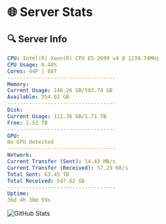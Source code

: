 # 🌐 Server Stats
## 🔍 Server Info
```yaml
CPU: Intel(R) Xeon(R) CPU E5-2699 v4 @ 1239.74MHz
CPU Usage: 0.40%
Cores: 44P | 88T
-----------------------------------
Memory:
Current Usage: 146.26 GB/503.74 GB
Available: 354.03 GB
-----------------------------------
Disk:
Current Usage: 111.36 GB/1.71 TB
Free: 1.52 TB
-----------------------------------
GPU:
No GPU detected
-----------------------------------
Network:
Current Transfer (Sent): 14.43 MB/s
Current Transfer (Received): 57.29 KB/s
Total Sent: 63.45 TB
Total Received: 547.62 GB
-----------------------------------
Uptime:
36d 4h 30m 59s
```
![GitHub Stats](https://img.shields.io/badge/Updated-2025-04-13_01:53:48-blue)